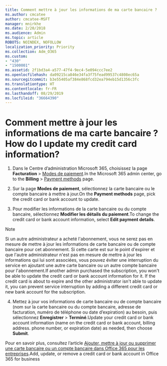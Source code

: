 ```yaml
---
title: Comment mettre à jour les informations de ma carte bancaire ?
ms.author: cmcatee
author: cmcatee-MSFT
manager: mnirkhe
ms.date: 2/20/2018
ms.audience: Admin
ms.topic: article
ROBOTS: NOINDEX, NOFOLLOW
localization_priority: Priority
ms.collection: Adm_O365
ms.custom:
- "430"
- "1500001"
ms.assetid: 2f1bd3a4-a577-47f4-9ec4-5e094ccc7ee2
ms.openlocfilehash: da09215ca846e34fa3f75fead99537c4808ec65a
ms.sourcegitcommit: b3e55405af384e868fcd32ea794eb15d1356c3fc
ms.translationtype: HT
ms.contentlocale: fr-FR
ms.lasthandoff: 08/29/2019
ms.locfileid: "36664390"
---
```

# <a name="how-do-i-update-my-credit-card-information"></a><span data-ttu-id="cc863-102">Comment mettre à jour les informations de ma carte bancaire ?</span><span class="sxs-lookup"><span data-stu-id="cc863-102">How do I update my credit card information?</span></span>

1. <span data-ttu-id="cc863-103">Dans le Centre d’administration Microsoft 365, choisissez la page **Facturation** \> [Modes de paiement](https://go.microsoft.com/fwlink/p/?linkid=842054).</span><span class="sxs-lookup"><span data-stu-id="cc863-103">In the Microsoft 365 admin center, go to the **Billing** \> [Payment methods](https://go.microsoft.com/fwlink/p/?linkid=842054) page.</span></span>

2. <span data-ttu-id="cc863-104">Sur la page **Modes de paiement**, sélectionnez la carte bancaire ou le compte bancaire à mettre à jour.</span><span class="sxs-lookup"><span data-stu-id="cc863-104">On the **Payment methods** page, pick the credit card or bank account to update.</span></span>

3. <span data-ttu-id="cc863-105">Pour modifier les informations de la carte bancaire ou du compte bancaire, sélectionnez **Modifier les détails du paiement**.</span><span class="sxs-lookup"><span data-stu-id="cc863-105">To change the credit card or bank account information, select **Edit payment details**.</span></span>

> [!NOTE]
> <span data-ttu-id="cc863-p101">Si un autre administrateur a acheté l'abonnement, vous ne serez pas en mesure de mettre à jour les informations de carte bancaire ou de compte bancaire pour cet abonnement. Si cette carte est sur le point d'expirer et que l'autre administrateur n'est pas en mesure de mettre à jour les informations qui lui sont associées, vous pouvez éviter une interruption du service en ajoutant une autre carte bancaire ou un autre compte bancaire pour l'abonnement.</span><span class="sxs-lookup"><span data-stu-id="cc863-p101">If another admin purchased the subscription, you won't be able to update the credit card or bank account information for it. If the credit card is about to expire and the other administrator isn't able to update it, you can prevent service interruption by adding a different credit card or new bank account for the subscription.</span></span>

4. <span data-ttu-id="cc863-108">Mettez à jour vos informations de carte bancaire ou de compte bancaire (nom sur la carte bancaire ou du compte bancaire, adresse de facturation, numéro de téléphone ou date d’expiration) au besoin, puis sélectionnez **Enregistrer** > **Terminé**.</span><span class="sxs-lookup"><span data-stu-id="cc863-108">Update your credit card or bank account information (name on the credit card or bank account, billing address. phone number, or expiration date) as needed, then choose **Submit**.</span></span>

<span data-ttu-id="cc863-109">Pour en savoir plus, consultez l’article [Ajouter, mettre à jour ou supprimer une carte bancaire ou un compte bancaire dans Office 365 pour les entreprises](https://docs.microsoft.com/office365/admin/subscriptions-and-billing/add-update-or-remove-credit-card-or-bank-account).</span><span class="sxs-lookup"><span data-stu-id="cc863-109">[](https://docs.microsoft.com/office365/admin/subscriptions-and-billing/add-update-or-remove-credit-card-or-bank-account)Add, update, or remove a credit card or bank account in Office 365 for business</span></span>